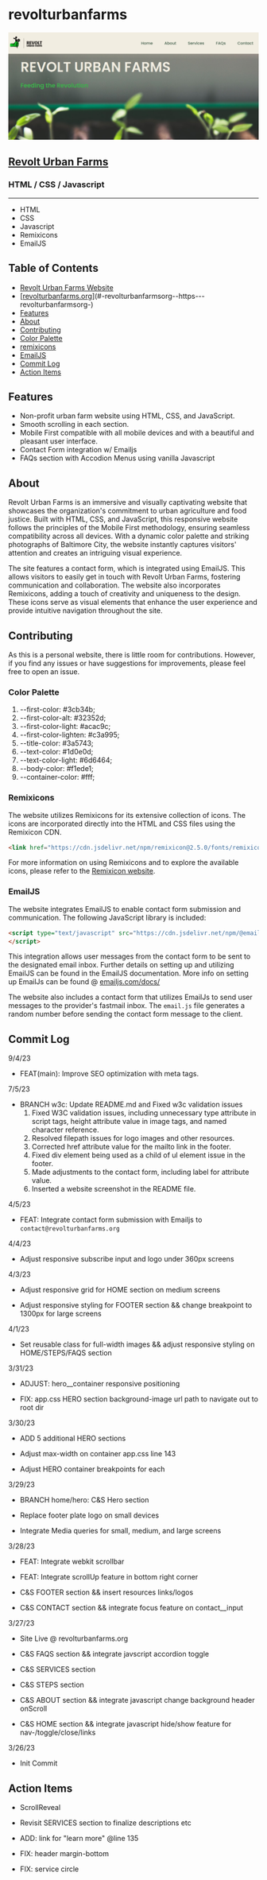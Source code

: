 # revolturbanfarms

![Revolt Urban Farms](images/RUFscreenshot.png)

## [Revolt Urban Farms](https://revolturbanfarms.org)

### HTML / CSS / Javascript

---

- HTML
- CSS
- Javascript
- Remixicons
- EmailJS

## Table of Contents

- [Revolt Urban Farms Website](#revolt-urban-farms)
- [[revolturbanfarms.org](https://revolturbanfarms.org)](#-revolturbanfarmsorg--https---revolturbanfarmsorg-)
- [Features](#features)
- [About](#about)
- [Contributing](#contributing)
- [Color Palette](#color-palette)
- [remixicons](#remixicons)
- [EmailJS](#emailjs)
- [Commit Log](#commit-log)
- [Action Items](#action-items)

## Features

- Non-profit urban farm website using HTML, CSS, and JavaScript.
- Smooth scrolling in each section.
- Mobile First compatible with all mobile devices and with a beautiful and pleasant user interface.
- Contact Form integration w/ Emailjs
- FAQs section with Accodion Menus using vanilla Javascript

## About

Revolt Urban Farms is an immersive and visually captivating website that showcases the organization's commitment to urban agriculture and food justice. Built with HTML, CSS, and JavaScript, this responsive website follows the principles of the Mobile First methodology, ensuring seamless compatibility across all devices. With a dynamic color palette and striking photographs of Baltimore City, the website instantly captures visitors' attention and creates an intriguing visual experience.

The site features a contact form, which is integrated using EmailJS. This allows visitors to easily get in touch with Revolt Urban Farms, fostering communication and collaboration. The website also incorporates Remixicons, adding a touch of creativity and uniqueness to the design. These icons serve as visual elements that enhance the user experience and provide intuitive navigation throughout the site.

## Contributing

As this is a personal website, there is little room for contributions. However, if you find any issues or have suggestions for improvements, please feel free to open an issue.

### Color Palette

  1. --first-color: #3cb34b;
  2. --first-color-alt: #32352d;
  3. --first-color-light: #acac9c;
  4. --first-color-lighten: #c3a995;
  5. --title-color: #3a5743;
  6. --text-color: #1d0e0d;
  7. --text-color-light: #6d6464;
  8. --body-color: #f1ede1;
  9. --container-color: #fff;

### Remixicons

The website utilizes Remixicons for its extensive collection of icons. The icons are incorporated directly into the HTML and CSS files using the Remixicon CDN.

```html
<link href="https://cdn.jsdelivr.net/npm/remixicon@2.5.0/fonts/remixicon.css" rel="stylesheet">
```

For more information on using Remixicons and to explore the available icons, please refer to the [Remixicon website](https://remixicon.com/).

### EmailJS

The website integrates EmailJS to enable contact form submission and communication. The following JavaScript library is included:

```html
<script type="text/javascript" src="https://cdn.jsdelivr.net/npm/@emailjs/browser@3/dist/email.min.js">
</script>
```

This integration allows user messages from the contact form to be sent to the designated email inbox. Further details on setting up and utilizing EmailJS can be found in the EmailJS documentation. More info on setting up EmailJs can be found @ [emailjs.com/docs/](https://www.emailjs.com/docs/)

The website also includes a contact form that utilizes EmailJs to send user messages to the provider's fastmail inbox. The `email.js` file generates a random number before sending the contact form message to the client.

## Commit Log

9/4/23

- FEAT(main): Improve SEO optimization with meta tags.

7/5/23

- BRANCH w3c: Update README.md and Fixed w3c validation issues
   1. Fixed W3C validation issues, including unnecessary type attribute in script tags, height attribute value in image tags, and named character reference.
   2. Resolved filepath issues for logo images and other resources.
   3. Corrected href attribute value for the mailto link in the footer.
   4. Fixed div element being used as a child of ul element issue in the footer.
   5. Made adjustments to the contact form, including label for attribute value.
   6. Inserted a website screenshot in the README file.

4/5/23

- FEAT: Integrate contact form submission with Emailjs to `contact@revolturbanfarms.org`

4/4/23

- Adjust responsive subscribe input and logo under 360px screens

4/3/23

- Adjust responsive grid for HOME section on medium screens

- Adjust responsive styling for FOOTER section && change breakpoint to 1300px for large screens

4/1/23

- Set reusable class for full-width images && adjust responsive styling on HOME/STEPS/FAQS section

3/31/23

- ADJUST: hero__container responsive positioning

- FIX: app.css HERO section background-image url path to navigate out to root dir

3/30/23

- ADD 5 additional HERO sections

- Adjust max-width on container app.css line 143

- Adjust HERO container breakpoints for each

3/29/23

- BRANCH home/hero: C&S Hero section

- Replace footer plate logo on small devices

- Integrate Media queries for small, medium, and large screens

3/28/23

- FEAT: Integrate webkit scrollbar

- FEAT: Integrate scrollUp feature in bottom right corner

- C&S FOOTER section && insert resources links/logos

- C&S CONTACT section && integrate focus feature on contact__input

3/27/23

- Site Live @ revolturbanfarms.org

- C&S FAQS section && integrate javscript accordion toggle

- C&S SERVICES section

- C&S STEPS section

- C&S ABOUT section && integrate javascript change background header onScroll

- C&S HOME section && integrate javascript hide/show feature for nav-/toggle/close/links

3/26/23

- Init Commit

## Action Items

- ScrollReveal

- Revisit SERVICES section to finalize descriptions etc

- ADD: link for "learn more" @line 135

- FIX: header margin-bottom

- FIX: service circle
